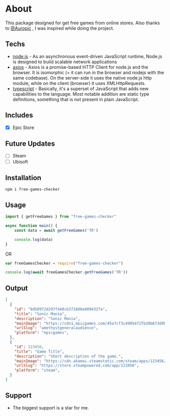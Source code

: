 # About
This package designed for get free games from online stores. Also thanks to [@Auropic](https://github.com/AuroPick/AuroPick) , I was inspired while doing the project.

## Techs
- [node.js](https://nodejs.org/en/) - As an asynchronous event-driven JavaScript runtime, Node.js is designed to build scalable network applications
- [axios](https://axios-http.com/docs/intro) - Axios is a promise-based HTTP Client for node.js and the browser. It is isomorphic (= it can run in the browser and nodejs with the same codebase). On the server-side it uses the native node.js http module, while on the client (browser) it uses XMLHttpRequests.
- [typescript](https://nodejs.dev/learn/nodejs-with-typescript) - Basically, it's a superset of JavaScript that adds new capabilities to the language. Most notable addition are static type definitions, something that is not present in plain JavaScript.

## Includes
- [x] Epic Store

## Future Updates

- [ ] Steam
- [ ] Ubisoft

## Installation

``npm i free-games-checker``

## Usage 

```typescript
import { getFreeGames } from "free-games-checker"

async function main() {
    const data = await getFreeGames('TR')

    console.log(data)
}
```
OR

```javascript
var freeGamesChecker = require("free-games-checker")

console.log(await freeGamesChecker.getFreeGames('TR'))
```

## Output

```json
[
  {
    "id": "8d50972d297f448cb3718d6e8094327a",
    "title": "Sonic Mania",
    "description": "Sonic Mania",
    "mainImage": "https://cdn1.epicgames.com/45e7cf3c49054f2fb20b673d9b0ae69e/offer/EGS_SonicMania_Lab42_S6-510x680-b83646998d6a711b6997e076e091c015.jpg",
    "urlSlug": "amethystgeneralaudience",
    "platform": "epicgames",
  },
  {
    "id": 123456,
    "title": "Game Title",
    "description": "Short description of the game.",
    "mainImage": "https://cdn.akamai.steamstatic.com/steam/apps/123456/header.jpg",
    "urlSlug": "https://store.steampowered.com/app/123456",
    "platform": "steam",
  }
]

```

## Support

- The biggest support is a star for me.
